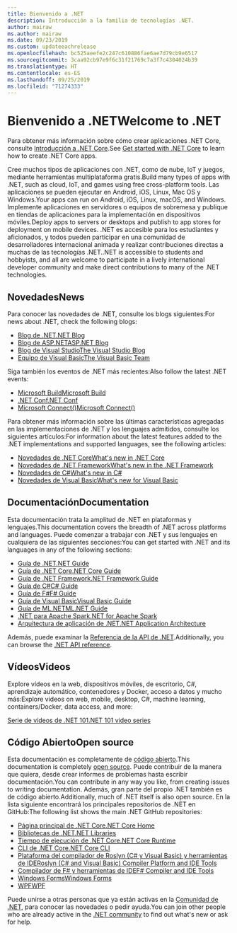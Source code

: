 ```yaml
---
title: Bienvenido a .NET
description: Introducción a la familia de tecnologías .NET.
author: mairaw
ms.author: mairaw
ms.date: 09/23/2019
ms.custom: updateeachrelease
ms.openlocfilehash: bc525aeefe2c247c610886fae6ae7d79cb9e6517
ms.sourcegitcommit: 3caa92cb97e9f6c31f21769c7a3f7c4304024b39
ms.translationtype: HT
ms.contentlocale: es-ES
ms.lasthandoff: 09/25/2019
ms.locfileid: "71274333"
---
```

# <a name="welcome-to-net"></a><span data-ttu-id="237c2-103">Bienvenido a .NET</span><span class="sxs-lookup"><span data-stu-id="237c2-103">Welcome to .NET</span></span>

<span data-ttu-id="237c2-104">Para obtener más información sobre cómo crear aplicaciones .NET Core, consulte [Introducción a .NET Core](core/get-started.md).</span><span class="sxs-lookup"><span data-stu-id="237c2-104">See [Get started with .NET Core](core/get-started.md) to learn how to create .NET Core apps.</span></span>

<span data-ttu-id="237c2-105">Cree muchos tipos de aplicaciones con .NET, como de nube, IoT y juegos, mediante herramientas multiplataforma gratis.</span><span class="sxs-lookup"><span data-stu-id="237c2-105">Build many types of apps with .NET, such as cloud, IoT, and games using free cross-platform tools.</span></span> <span data-ttu-id="237c2-106">Las aplicaciones se pueden ejecutar en Android, iOS, Linux, Mac OS y Windows.</span><span class="sxs-lookup"><span data-stu-id="237c2-106">Your apps can run on Android, iOS, Linux, macOS, and Windows.</span></span> <span data-ttu-id="237c2-107">Implemente aplicaciones en servidores o equipos de sobremesa y publique en tiendas de aplicaciones para la implementación en dispositivos móviles.</span><span class="sxs-lookup"><span data-stu-id="237c2-107">Deploy apps to servers or desktops and publish to app stores for deployment on mobile devices.</span></span> <span data-ttu-id="237c2-108">.NET es accesible para los estudiantes y aficionados, y todos pueden participar en una comunidad de desarrolladores internacional animada y realizar contribuciones directas a muchas de las tecnologías .NET.</span><span class="sxs-lookup"><span data-stu-id="237c2-108">.NET is accessible to students and hobbyists, and all are welcome to participate in a lively international developer community and make direct contributions to many of the .NET technologies.</span></span>

## <a name="news"></a><span data-ttu-id="237c2-109">Novedades</span><span class="sxs-lookup"><span data-stu-id="237c2-109">News</span></span>

<span data-ttu-id="237c2-110">Para conocer las novedades de .NET, consulte los blogs siguientes:</span><span class="sxs-lookup"><span data-stu-id="237c2-110">For news about .NET, check the following blogs:</span></span>

- [<span data-ttu-id="237c2-111">Blog de .NET</span><span class="sxs-lookup"><span data-stu-id="237c2-111">.NET Blog</span></span>](https://devblogs.microsoft.com/dotnet/)
- [<span data-ttu-id="237c2-112">Blog de ASP.NET</span><span class="sxs-lookup"><span data-stu-id="237c2-112">ASP.NET Blog</span></span>](https://devblogs.microsoft.com/aspnet/)
- [<span data-ttu-id="237c2-113">Blog de Visual Studio</span><span class="sxs-lookup"><span data-stu-id="237c2-113">The Visual Studio Blog</span></span>](https://devblogs.microsoft.com/visualstudio/)
- [<span data-ttu-id="237c2-114">Equipo de Visual Basic</span><span class="sxs-lookup"><span data-stu-id="237c2-114">The Visual Basic Team</span></span>](https://devblogs.microsoft.com/vbteam/)

<span data-ttu-id="237c2-115">Siga también los eventos de .NET más recientes:</span><span class="sxs-lookup"><span data-stu-id="237c2-115">Also follow the latest .NET events:</span></span>

- [<span data-ttu-id="237c2-116">Microsoft Build</span><span class="sxs-lookup"><span data-stu-id="237c2-116">Microsoft Build</span></span>](https://www.microsoft.com/build)
- [<span data-ttu-id="237c2-117">.NET Conf</span><span class="sxs-lookup"><span data-stu-id="237c2-117">.NET Conf</span></span>](https://www.dotnetconf.net/)
- [<span data-ttu-id="237c2-118">Microsoft Connect()</span><span class="sxs-lookup"><span data-stu-id="237c2-118">Microsoft Connect()</span></span>](https://www.microsoft.com/connectevent)

<span data-ttu-id="237c2-119">Para obtener más información sobre las últimas características agregadas en las implementaciones de .NET y los lenguajes admitidos, consulte los siguientes artículos:</span><span class="sxs-lookup"><span data-stu-id="237c2-119">For information about the latest features added to the .NET implementations and supported languages, see the following articles:</span></span>

- [<span data-ttu-id="237c2-120">Novedades de .NET Core</span><span class="sxs-lookup"><span data-stu-id="237c2-120">What's new in .NET Core</span></span>](core/whats-new/index.md)
- [<span data-ttu-id="237c2-121">Novedades de .NET Framework</span><span class="sxs-lookup"><span data-stu-id="237c2-121">What's new in the .NET Framework</span></span>](framework/whats-new/index.md)
- [<span data-ttu-id="237c2-122">Novedades de C#</span><span class="sxs-lookup"><span data-stu-id="237c2-122">What's new in C#</span></span>](csharp/whats-new/index.md)
- [<span data-ttu-id="237c2-123">Novedades de Visual Basic</span><span class="sxs-lookup"><span data-stu-id="237c2-123">What's new for Visual Basic</span></span>](visual-basic/getting-started/whats-new.md)

## <a name="documentation"></a><span data-ttu-id="237c2-124">Documentación</span><span class="sxs-lookup"><span data-stu-id="237c2-124">Documentation</span></span>

<span data-ttu-id="237c2-125">Esta documentación trata la amplitud de .NET en plataformas y lenguajes.</span><span class="sxs-lookup"><span data-stu-id="237c2-125">This documentation covers the breadth of .NET across platforms and languages.</span></span> <span data-ttu-id="237c2-126">Puede comenzar a trabajar con .NET y sus lenguajes en cualquiera de las siguientes secciones:</span><span class="sxs-lookup"><span data-stu-id="237c2-126">You can get started with .NET and its languages in any of the following sections:</span></span>

- [<span data-ttu-id="237c2-127">Guía de .NET</span><span class="sxs-lookup"><span data-stu-id="237c2-127">.NET Guide</span></span>](standard/index.md)
- [<span data-ttu-id="237c2-128">Guía de .NET Core</span><span class="sxs-lookup"><span data-stu-id="237c2-128">.NET Core Guide</span></span>](core/index.md)
- [<span data-ttu-id="237c2-129">Guía de .NET Framework</span><span class="sxs-lookup"><span data-stu-id="237c2-129">.NET Framework Guide</span></span>](framework/index.md)
- [<span data-ttu-id="237c2-130">Guía de C#</span><span class="sxs-lookup"><span data-stu-id="237c2-130">C# Guide</span></span>](csharp/index.md)
- [<span data-ttu-id="237c2-131">Guía de F#</span><span class="sxs-lookup"><span data-stu-id="237c2-131">F# Guide</span></span>](fsharp/index.md)
- [<span data-ttu-id="237c2-132">Guía de Visual Basic</span><span class="sxs-lookup"><span data-stu-id="237c2-132">Visual Basic Guide</span></span>](visual-basic/index.md)
- [<span data-ttu-id="237c2-133">Guía de ML.NET</span><span class="sxs-lookup"><span data-stu-id="237c2-133">ML.NET Guide</span></span>](machine-learning/index.yml)
- [<span data-ttu-id="237c2-134">.NET para Apache Spark</span><span class="sxs-lookup"><span data-stu-id="237c2-134">.NET for Apache Spark</span></span>](spark/index.yml)
- [<span data-ttu-id="237c2-135">Arquitectura de aplicación de .NET</span><span class="sxs-lookup"><span data-stu-id="237c2-135">.NET Application Architecture</span></span>](architecture/index.yml)

<span data-ttu-id="237c2-136">Además, puede examinar la [Referencia de la API de .NET](/dotnet/api).</span><span class="sxs-lookup"><span data-stu-id="237c2-136">Additionally, you can browse the [.NET API reference](/dotnet/api).</span></span>

## <a name="videos"></a><span data-ttu-id="237c2-137">Vídeos</span><span class="sxs-lookup"><span data-stu-id="237c2-137">Videos</span></span>

<span data-ttu-id="237c2-138">Explore vídeos en la web, dispositivos móviles, de escritorio, C#, aprendizaje automático, contenedores y Docker, acceso a datos y mucho más:</span><span class="sxs-lookup"><span data-stu-id="237c2-138">Explore videos on web, mobile, desktop, C#, machine learning, containers/Docker, data access, and more:</span></span>

[<span data-ttu-id="237c2-139">Serie de vídeos de .NET 101</span><span class="sxs-lookup"><span data-stu-id="237c2-139">.NET 101 video series</span></span>](https://dotnet.microsoft.com/learn/videos)

## <a name="open-source"></a><span data-ttu-id="237c2-140">Código Abierto</span><span class="sxs-lookup"><span data-stu-id="237c2-140">Open source</span></span>

<span data-ttu-id="237c2-141">Esta documentación es completamente de [código abierto](https://github.com/dotnet/docs).</span><span class="sxs-lookup"><span data-stu-id="237c2-141">This documentation is completely [open source](https://github.com/dotnet/docs).</span></span> <span data-ttu-id="237c2-142">Puede contribuir de la manera que quiera, desde crear informes de problemas hasta escribir documentación.</span><span class="sxs-lookup"><span data-stu-id="237c2-142">You can contribute in any way you like, from creating issues to writing documentation.</span></span> <span data-ttu-id="237c2-143">Además, gran parte del propio .NET también es de código abierto.</span><span class="sxs-lookup"><span data-stu-id="237c2-143">Additionally, much of .NET itself is also open source.</span></span> <span data-ttu-id="237c2-144">En la lista siguiente encontrará los principales repositorios de .NET en GitHub:</span><span class="sxs-lookup"><span data-stu-id="237c2-144">The following list shows the main .NET GitHub repositories:</span></span>

- [<span data-ttu-id="237c2-145">Página principal de .NET Core</span><span class="sxs-lookup"><span data-stu-id="237c2-145">.NET Core Home</span></span>](https://github.com/dotnet/core)
- [<span data-ttu-id="237c2-146">Bibliotecas de .NET</span><span class="sxs-lookup"><span data-stu-id="237c2-146">.NET Libraries</span></span>](https://github.com/dotnet/corefx)
- [<span data-ttu-id="237c2-147">Tiempo de ejecución de .NET Core</span><span class="sxs-lookup"><span data-stu-id="237c2-147">.NET Core Runtime</span></span>](https://github.com/dotnet/coreclr)
- [<span data-ttu-id="237c2-148">CLI de .NET Core</span><span class="sxs-lookup"><span data-stu-id="237c2-148">.NET Core CLI</span></span>](https://github.com/dotnet/cli)
- [<span data-ttu-id="237c2-149">Plataforma del compilador de Roslyn (C# y Visual Basic) y herramientas de IDE</span><span class="sxs-lookup"><span data-stu-id="237c2-149">Roslyn (C# and Visual Basic) Compiler Platform and IDE Tools</span></span>](https://github.com/dotnet/roslyn)
- [<span data-ttu-id="237c2-150">Compilador de F# y herramientas de IDE</span><span class="sxs-lookup"><span data-stu-id="237c2-150">F# Compiler and IDE Tools</span></span>](https://github.com/microsoft/visualfsharp)
- [<span data-ttu-id="237c2-151">Windows Forms</span><span class="sxs-lookup"><span data-stu-id="237c2-151">Windows Forms</span></span>](https://github.com/dotnet/winforms)
- [<span data-ttu-id="237c2-152">WPF</span><span class="sxs-lookup"><span data-stu-id="237c2-152">WPF</span></span>](https://github.com/dotnet/wpf)

<span data-ttu-id="237c2-153">Puede unirse a otras personas que ya están activas en la [Comunidad de .NET](https://dotnet.microsoft.com/platform/community), para conocer las novedades o pedir ayuda.</span><span class="sxs-lookup"><span data-stu-id="237c2-153">You can join other people who are already active in the [.NET community](https://dotnet.microsoft.com/platform/community) to find out what's new or ask for help.</span></span>
